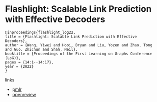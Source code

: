 # Flashlight: Scalable Link Prediction with Effective Decoders

```
@inproceedings{flashlight_log22,
title = {Flashlight: Scalable Link Prediction with Effective Decoders},
author = {Wang, Yiwei and Hooi, Bryan and Liu, Yozen and Zhao, Tong and Guo, Zhichun and Shah, Neil},
booktitle = {Proceedings of the First Learning on Graphs Conference (LoG)},
pages = {14:1--14:17},
year = {2022}
}
```

links
- [pmlr](https://proceedings.mlr.press/v198/wang22a.html)
- [openreview](https://openreview.net/forum?id=-H-AKyXZnHn)

